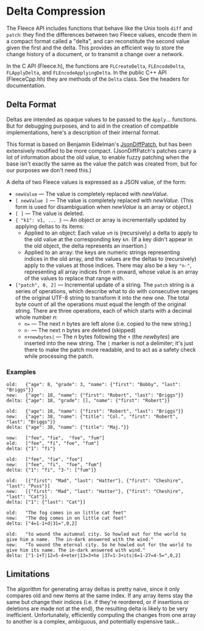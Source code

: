 #  Delta Compression

The Fleece API includes functions that behave like the Unix tools `diff` and `patch`: they find the differences between two Fleece values, encode them in a compact format called a "delta", and can reconstitute the second value given the first and the delta. This provides an efficient way to store the change history of a document, or to transmit a change over a network.

In the C API (Fleece.h), the functions are `FLCreateDelta`, `FLEncodeDelta`, `FLApplyDelta`, and `FLEncodeApplyingDelta`. In the public C++ API (FleeceCpp.hh) they are methods of the `Delta` class. See the headers for documentation.

## Delta Format

Deltas are intended as opaque values to be passed to the `Apply`... functions. But for debugging purposes, and to aid in the creation of compatible implementations, here's a description of their internal format.

This format is based on Benjamín Eidelman's [JsonDiffPatch](https://github.com/benjamine/jsondiffpatch/blob/master/docs/deltas.md), but has been extensively modified to be more compact. (JsonDiffPatch's patches carry a lot of information about the old value, to enable fuzzy patching when the base isn't exactly the same as the value the patch was created from, but for our purposes we don't need this.) 

A delta of two Fleece values is expressed as a JSON value, of the form:

* `newValue` — The value is completely replaced with *newValue*.
* `[ newValue ]` — The value is completely replaced with *newValue*. (This form is used for disambiguation when *newValue* is an array or object.)
* `[ ]` — The value is deleted.
* `{ "k1": v1, ... }` — An object or array is incrementally updated by applying deltas to its items: 
    - Applied to an object: Each value `v`*n* is (recursively) a delta to apply to the old value at the corresponding key `k`*n*. (If a key didn't appear in the old object, the delta represents an insertion.)
    - Applied to an array: the keys are numeric strings representing indices in the old array, and the values are the deltas to (recursively) apply to the values at those indices. There may also be a key `"n-"`, representing all array indices from _n_ onward, whose value is an array of the values to replace that range with.
* `["patch", 0, 2]` — Incremental update of a string. The `patch` string is a series of operations,  which describe what to do with consecutive ranges of the original UTF-8 string to transform it into the new one. The total byte count of all the operations must equal the length of the original string. There are three operations, each of which starts with a decimal whole number *n*:
    * `n=` — The next *n* bytes are left alone (i.e. copied to the new string.)
    * `n-` — The next n bytes are deleted (skipped)
    * `n+newbytes|` — The *n* bytes following the `+` (the *newbytes*) are inserted into the new string. The `|` marker is not a delimiter; it's just there to make the patch more readable, and to act as a safety check while processing the patch.
    
### Examples

```
old:   {"age": 8, "grade": 3, "name": {"first": "Bobby", "last": "Briggs"}}
new:   {"age": 18, "name": {"first": "Robert", "last": "Briggs"}}
delta: {"age": 18, "grade": [], "name": {"first": "Robert"}}

old:   {"age": 18, "name": {"first": "Robert", "last": "Briggs"}}
new:   {"age": 38, "name": {"title": "Col.", "first": "Robert", "last": "Briggs"}}
delta: {"age": 38, "name": {"title": "Maj."}}

new:   ["fee", "fie",  "foe", "fum"]
old:   ["fee", "fi", "foe", "fum"]
delta: {"1": "fi"}

old:   ["fee", "fie", "foe"]
new:   ["fee", "fi",  "foe", "fum"]
delta: {"1": "fi", "3-": ["fum"]}

old:   [{"first": "Mad", "last": "Hatter"}, {"first": "Cheshire", "last": "Puss"}]
new:   [{"first": "Mad", "last": "Hatter"}, {"first": "Cheshire", "last": "Cat"}]
delta: ["1": {"last": "Cat"}]

old:   "The fog comes in on little cat feet"
new:   "The dog comes in on little cat feet"
delta: ["4=1-1+d|31=",0,2]

old:   "to wound the autumnal city. So howled out for the world to give him a name.  The in-dark answered with the wind."
new:   "To wound the eternal city. So he howled out for the world to give him its name. The in-dark answered with wind."
delta: ["1-1+T|12=5-4+eter|13=3+he |37=1-3+its|6=1-27=4-5=",0,2]
```

## Limitations

The algorithm for generating array deltas is pretty naive, since it only compares old and new items at the same index. If any array items stay the same but change their indices (i.e. if they're reordered, or if insertions or deletions are made not at the end), the resulting delta is likely to be very inefficient. Unfortunately, efficiently computing the changes from one array to another is a complex, ambiguous, and potentially expensive task...
